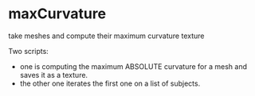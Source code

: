 # maxCurvature
take meshes and compute their maximum curvature texture

Two scripts:
- one is computing the maximum ABSOLUTE curvature for a mesh and saves it as a texture. 
- the other one iterates the first one on a list of subjects. 
